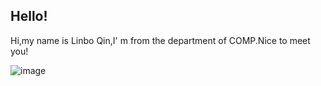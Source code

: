 ## Hello!
Hi,my name is Linbo Qin,I' m from the department of COMP.Nice to meet you!

![image](https://github.com/polyulabs/starterv2-Kilingbot/assets/157114473/ce2ef2bb-9634-492f-930a-36a531095546)
